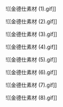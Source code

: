 ![[金德仕素材 (1).gif]]

![[金德仕素材 (2).gif]]

![[金德仕素材 (3).gif]]

![[金德仕素材 (4).gif]]

![[金德仕素材 (5).gif]]

![[金德仕素材 (6).gif]]

![[金德仕素材 (7).gif]]

![[金德仕素材 (8).gif]]